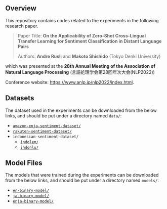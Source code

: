## Overview

This repository contains codes related to the experiments in the following research paper.

> Paper Title: **On the Applicability of Zero-Shot Cross-Lingual Transfer Learning for Sentiment Classification in Distant Language Pairs**
> 
> Authors: **Andre Rusli** and **Makoto Shishido** (Tokyo Denki University)

which was presented at the **28th Annual Meeting of the Association of Natural Language Processing** (言語処理学会第28回年次大会(NLP2022)) 

Conference website: https://www.anlp.jp/nlp2022/index.html.

## Datasets

The dataset used in the experiments can be downloaded from the below links, and should be put under a directory named `data/`:
* [`amazon-enja-sentiment-dataset/`](https://github.com/awslabs/open-data-docs/tree/main/docs/amazon-reviews-ml)
* [`rakuten-sentiment-dataset/`](https://github.com/zhangxiangxiao/glyph)
* `indonesian-sentiment-dataset/`
  * [`indolem/`](https://github.com/indolem/indolem/tree/main/sentiment)
  * [`indonlu/`](https://github.com/indobenchmark/indonlu/tree/master/dataset/smsa_doc-sentiment-prosa)

## Model Files

The models that were trained during the experiments can be downloaded from the below links, and should be put under a directory named `models/`:
* [`en-binary-model/`](https://drive.google.com/drive/folders/18EIuoV_-lyokgFzG3x0gTgaxL0jRBsmi?usp=sharing)
* [`ja-binary-model/`](https://drive.google.com/drive/folders/1Jjn1UsOaFdKmeZixF743DWzbKLhnTV4H?usp=sharing)
* [`enja-binary-model/`](https://drive.google.com/drive/folders/1rdLVgf-bRK9xJQ6TMJxTUyL6aH-O2tTu?usp=sharing)

